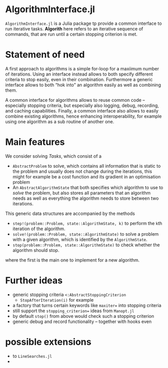 # AlgorithmInterface.jl

`AlgorithmInterface.jl` is a Julia package tp provide a common interface to run iterative tasks. **Algorith** here refers to an iterative sequence of commands, that are run until a certain stopping criterion is met.

# Statement of need

A first approach to algorithms is a simple for-loop for a maxiimum number of iterations.
Using an interface instead allows to both specify different criteria to stop easily, even in their combination.
Furthermore a generic interface allows to both “hok into” an algorithm easily as well as combining them.

A common interface for algorithms allows to reuse common code – especially stopping criteria, but especially also logging, debug, recording, and caching capabilities. Finally, a common interface also allows to easily combine existing algorithms, hence enhancing interoperability, for example using one algorithm as a sub routine of another one.

# Main features

We consider solving _Tasks_, which consist of a

* `AbstractProblem` to solve, which contains all information that is static to the problem and usually does not change during the iterations, this might for example be a cost function and its gradient in an optimisation problem
* An `AbstractAlgorithmState` that both specifies which algorithm to use to _solve_ the problem, but also stores all parameters that an algorithm needs as well as everything the algorithm needs to store between two iterations.

This generic data structures are accompanied by the methods

* `step!(problem::Problem, state::AlgorithmState, k)` to perform the `k`th iteration of the algorithm.
* `solve!(problem::Problem, state::AlgorithmState)` to solve a problem with a given algorithm, which is identified by the `AlgorithmState`.
* `stop(problem::Problem, state::AlgorithmState)` to check whether the algorithm should stop.

where the first is the main one to implement for a new algorithm.

# Further ideas

* generic stopping criteria `<:AbstractStoppingCriterion`
  * `StopAfterIteration(i)` for example
* a factory that turns certain keywords like `maxiter=` into stopping criteria
* still support the `stopping_criterion=` ideas from `Manopt.jl`
* by default `stop()` from above would check such a stopping criterion
* generic debug and record functionality – together with hooks even

# possible extensions

* to `LineSearches.jl`
*
